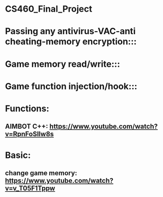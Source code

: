 # CS460_Final_Project



# Passing any antivirus-VAC-anti cheating-memory encryption:::





# Game memory read/write:::




# Game function injection/hook:::





# Functions:
## AIMBOT C++: https://www.youtube.com/watch?v=RpnFoSIlw8s





# Basic:
## change game memory: https://www.youtube.com/watch?v=v_T05F1Tppw
